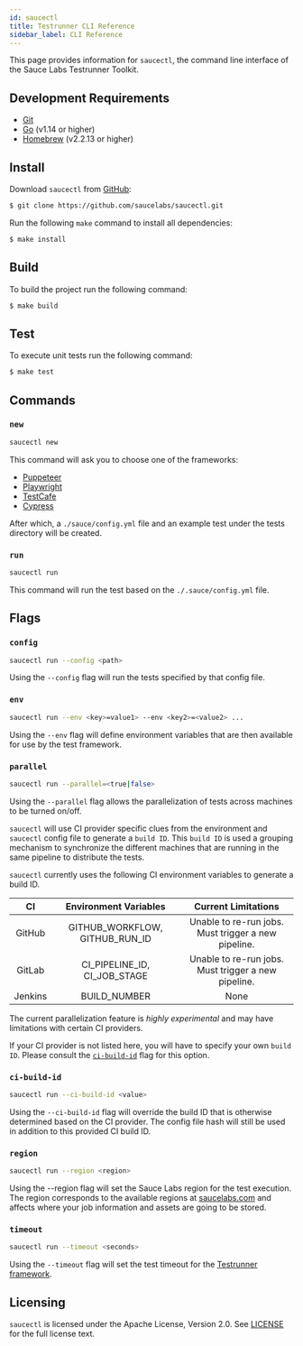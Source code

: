 ```yaml
---
id: saucectl
title: Testrunner CLI Reference
sidebar_label: CLI Reference
---
```


This page provides information for `saucectl`, the command line interface of the Sauce Labs Testrunner Toolkit.

## Development Requirements
 * [Git](https://git-scm.com/downloads)
 * [Go](https://golang.org/) (v1.14 or higher)
 * [Homebrew](https://brew.sh/) (v2.2.13 or higher)
 
## Install
 
Download `saucectl` from [GitHub](https://github.com/saucelabs/saucectl):

```sh
$ git clone https://github.com/saucelabs/saucectl.git
```

Run the following `make` command to install all dependencies:

```bash
$ make install
```

## Build

To build the project run the following command:

```bash
$ make build
```

## Test

To execute unit tests run the following command:

```bash
$ make test
```

## Commands

### `new`

```bash
saucectl new
```

This command will ask you to choose one of the frameworks:

* [Puppeteer](https://github.com/puppeteer/puppeteer)
* [Playwright](https://github.com/microsoft/playwright)
* [TestCafe](https://github.com/DevExpress/testcafe)
* [Cypress](https://github.com/cypress-io/cypress)

After which, a `./sauce/config.yml` file and an example test under the tests directory will be created.

### `run`

```bash
saucectl run
```

This command will run the test based on the `./.sauce/config.yml` file.

## Flags

### `config`
```bash
saucectl run --config <path>
```

Using the `--config` flag will run the tests specified by that config file.

### `env`

```bash
saucectl run --env <key>=value1> --env <key2>=<value2> ...
```

Using the `--env` flag will define environment variables that are then available for use by the test framework.

### `parallel`

```sh
saucectl run --parallel=<true|false>
```

Using the `--parallel` flag allows the parallelization of tests across machines to be
turned on/off. 

`saucectl` will use CI provider specific clues from the environment and `saucectl` config
file to generate a `build ID`. This `build ID` is used a grouping mechanism to
synchronize the different machines that are running in the same pipeline to distribute
the tests. 

`saucectl` currently uses the following CI environment variables to generate a build ID.

| CI            | Environment Variables          | Current Limitations                                 |
|:-------------:|:------------------------------:|:---------------------------------------------------:|
| GitHub        | GITHUB_WORKFLOW, GITHUB_RUN_ID | Unable to re-run jobs. Must trigger a new pipeline. |
| GitLab        | CI_PIPELINE_ID, CI_JOB_STAGE   | Unable to re-run jobs. Must trigger a new pipeline. |
| Jenkins       | BUILD_NUMBER                   | None                                                |

The current parallelization feature is _highly experimental_ and may have limitations
with certain CI providers.

If your CI provider is not listed here, you will have to specify your own `build ID`.
Please consult the [`ci-build-id`](#ci-build-id) flag for this option.

### `ci-build-id`

```sh
saucectl run --ci-build-id <value>
```

Using the `--ci-build-id` flag will override the build ID that is otherwise determined
based on the CI provider. The config file hash will still be used in addition to this
provided CI build ID.

### `region`

```bash
saucectl run --region <region>
```

Using the --region flag will set the Sauce Labs region for the test execution. The region corresponds to the available regions at [saucelabs.com](https://app.saucelabs.com) and affects where your job information and assets are going to be stored.

### `timeout`
```bash
saucectl run --timeout <seconds>
```

Using the `--timeout` flag will set the test timeout for the [Testrunner framework](dev/testrunner-toolkit/running-tests.md#automation-framework-examples).

## Licensing

`saucectl` is licensed under the Apache License, Version 2.0. See [LICENSE](https://github.com/saucelabs/saucectl/blob/master/LICENSE) for the full license text.